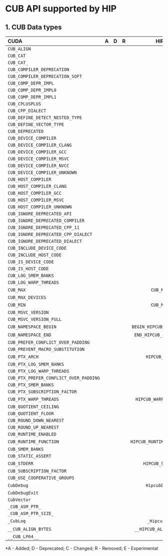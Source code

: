 # CUB API supported by HIP

## **1. CUB Data types**

|**CUDA**|**A**|**D**|**R**|**HIP**|**A**|**D**|**C**|**R**|**E**|
|:--|:-:|:-:|:-:|:-:|:--|:-:|:-:|:-:|:-:|
|`CUB_ALIGN`| | | | | | || | |
|`CUB_CAT`| | | | | | || | |
|`CUB_CAT_`| | | | | | || | |
|`CUB_COMPILER_DEPRECATION`| | | | | | || | |
|`CUB_COMPILER_DEPRECATION_SOFT`| | | | | | || | |
|`CUB_COMP_DEPR_IMPL`| | | | | | || | |
|`CUB_COMP_DEPR_IMPL0`| | | | | | || | |
|`CUB_COMP_DEPR_IMPL1`| | | | | | || | |
|`CUB_CPLUSPLUS`| | | | | | || | |
|`CUB_CPP_DIALECT`| | | | | | || | |
|`CUB_DEFINE_DETECT_NESTED_TYPE`| | | | | | || | |
|`CUB_DEFINE_VECTOR_TYPE`| | | | | | || | |
|`CUB_DEPRECATED`| | | | | | || | |
|`CUB_DEVICE_COMPILER`| | | | | | || | |
|`CUB_DEVICE_COMPILER_CLANG`| | | | | | || | |
|`CUB_DEVICE_COMPILER_GCC`| | | | | | || | |
|`CUB_DEVICE_COMPILER_MSVC`| | | | | | || | |
|`CUB_DEVICE_COMPILER_NVCC`| | | | | | || | |
|`CUB_DEVICE_COMPILER_UNKNOWN`| | | | | | || | |
|`CUB_HOST_COMPILER`| | | | | | || | |
|`CUB_HOST_COMPILER_CLANG`| | | | | | || | |
|`CUB_HOST_COMPILER_GCC`| | | | | | || | |
|`CUB_HOST_COMPILER_MSVC`| | | | | | || | |
|`CUB_HOST_COMPILER_UNKNOWN`| | | | | | || | |
|`CUB_IGNORE_DEPRECATED_API`| | | | | | || | |
|`CUB_IGNORE_DEPRECATED_COMPILER`| | | | | | || | |
|`CUB_IGNORE_DEPRECATED_CPP_11`| | | | | | || | |
|`CUB_IGNORE_DEPRECATED_CPP_DIALECT`| | | | | | || | |
|`CUB_IGNORE_DEPRECATED_DIALECT`| | | | | | || | |
|`CUB_INCLUDE_DEVICE_CODE`| | | | | | || | |
|`CUB_INCLUDE_HOST_CODE`| | | | | | || | |
|`CUB_IS_DEVICE_CODE`| | | | | | || | |
|`CUB_IS_HOST_CODE`| | | | | | || | |
|`CUB_LOG_SMEM_BANKS`| | | | | | || | |
|`CUB_LOG_WARP_THREADS`| | | | | | || | |
|`CUB_MAX`| | | |`CUB_MAX`|4.5.0| || | |
|`CUB_MAX_DEVICES`| | | | | | || | |
|`CUB_MIN`| | | |`CUB_MIN`|4.5.0| || | |
|`CUB_MSVC_VERSION`| | | | | | || | |
|`CUB_MSVC_VERSION_FULL`| | | | | | || | |
|`CUB_NAMESPACE_BEGIN`| | | |`BEGIN_HIPCUB_NAMESPACE`|2.5.0| || | |
|`CUB_NAMESPACE_END`| | | |`END_HIPCUB_NAMESPACE`|2.5.0| || | |
|`CUB_PREFER_CONFLICT_OVER_PADDING`| | | | | | || | |
|`CUB_PREVENT_MACRO_SUBSTITUTION`| | | | | | || | |
|`CUB_PTX_ARCH`| | | |`HIPCUB_ARCH`|2.5.0| || | |
|`CUB_PTX_LOG_SMEM_BANKS`| | | | | | || | |
|`CUB_PTX_LOG_WARP_THREADS`| | | | | | || | |
|`CUB_PTX_PREFER_CONFLICT_OVER_PADDING`| | | | | | || | |
|`CUB_PTX_SMEM_BANKS`| | | | | | || | |
|`CUB_PTX_SUBSCRIPTION_FACTOR`| | | | | | || | |
|`CUB_PTX_WARP_THREADS`| | | |`HIPCUB_WARP_THREADS`|2.5.0| || | |
|`CUB_QUOTIENT_CEILING`| | | | | | || | |
|`CUB_QUOTIENT_FLOOR`| | | | | | || | |
|`CUB_ROUND_DOWN_NEAREST`| | | | | | || | |
|`CUB_ROUND_UP_NEAREST`| | | | | | || | |
|`CUB_RUNTIME_ENABLED`| | | | | | || | |
|`CUB_RUNTIME_FUNCTION`| | | |`HIPCUB_RUNTIME_FUNCTION`|2.5.0| || | |
|`CUB_SMEM_BANKS`| | | | | | || | |
|`CUB_STATIC_ASSERT`| | | | | | || | |
|`CUB_STDERR`| | | |`HIPCUB_STDERR`|2.5.0| || | |
|`CUB_SUBSCRIPTION_FACTOR`| | | | | | || | |
|`CUB_USE_COOPERATIVE_GROUPS`| | | | | | || | |
|`CubDebug`| | | |`HipcubDebug`|2.5.0| || | |
|`CubDebugExit`| | | | | | || | |
|`CubVector`| | | | | | || | |
|`_CUB_ASM_PTR_`| | | | | | || | |
|`_CUB_ASM_PTR_SIZE_`| | | | | | || | |
|`_CubLog`| | | |`_HipcubLog`|2.5.0| || | |
|`__CUB_ALIGN_BYTES`| | | |`__HIPCUB_ALIGN_BYTES`|4.5.0| || | |
|`__CUB_LP64__`| | | | | | || | |


\*A - Added; D - Deprecated; C - Changed; R - Removed; E - Experimental